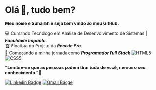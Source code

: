 # Olá :wave:, tudo bem?

**Meu nome é Suhailah e seja bem vindo ao meu GitHub.**
  
  
:computer: Cursando Tecnólogo em Análise de Desenvolvimento de Sistemas | **_Faculdade Impacta_**  
:trophy: Finalista do Projeto da **_Recode Pro_**.  
:rocket: Começando a minha jornada como **_Programador Full Stack_**
![HTML5](https://icongr.am/devicon/html5-original-wordmark.svg?size=29&color=currentColor) ![CSS5](https://icongr.am/devicon/css3-original-wordmark.svg?size=29&color=currentColor)

 
 
   **"Lembre-se que as pessoas podem tirar tudo de você, menos o seu conhecimento."🧠**
   
[![Linkedin Badge](https://img.shields.io/badge/-LinkedIn-blue?style=flat-square&logo=Linkedin&logoColor=white&link=https://www.linkedin.com/in/suhailah-concei%C3%A7%C3%A3o-43069a150/])](https://www.linkedin.com/in/suhailah-concei%C3%A7%C3%A3o-43069a150/) [![Gmail Badge](https://img.shields.io/badge/-Gmail-c14438?style=flat-square&logo=Gmail&logoColor=white&link=mailto:dev.suhmoraes@gmail.com)](mailto:dev.suhmoraes@gmail.com)
